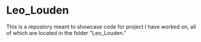 # Leo_Louden

This is a repostory meant to showcase code for project I have worked on, all of which are located in the folder "Leo_Louden."
